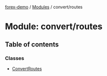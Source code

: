 [forex-demo](../README.md) / [Modules](../modules.md) / convert/routes

# Module: convert/routes

## Table of contents

### Classes

- [ConvertRoutes](../classes/convert_routes.ConvertRoutes.md)
